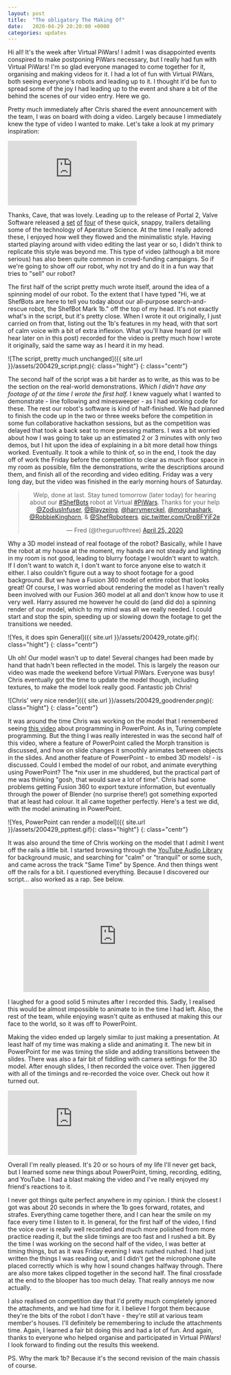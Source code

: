 ```yaml
---
layout: post
title:  "The obligatory The Making Of"
date:   2020-04-29 20:20:00 +0000
categories: updates
---
```


Hi all! It's the week after Virtual PiWars! I admit I was disappointed events conspired to make postponing PiWars necessary, but I really had fun with Virtual PiWars! I'm so glad everyone managed to come together for it, organising and making videos for it. I had a lot of fun with Virtual PiWars, both seeing everyone's robots and leading up to it. I thought it'd be fun to spread some of the joy I had leading up to the event and share a bit of the behind the scenes of our video entry. Here we go.

Pretty much immediately after Chris shared the event announcement with the team, I was on board with doing a video. Largely because I immediately knew the type of video I wanted to make. Let's take a look at my primary inspiration:

<iframe class="centrvideo" src="https://www.youtube.com/embed/6i-nMWgBUp0" frameborder="0" allow="accelerometer; autoplay; encrypted-media; gyroscope; picture-in-picture" allowfullscreen></iframe>

Thanks, Cave, that was lovely. Leading up to the release of Portal 2, Valve Software released [a](https://www.youtube.com/watch?v=0qcED35LL8I) [set](https://www.youtube.com/watch?v=AZMSAzZ76EU) [of](https://www.youtube.com/watch?v=6i-nMWgBUp0) [four](https://www.youtube.com/watch?v=wX9Sc88qreg&t=7s) of these quick, snappy, trailers detailing some of the technology of Aperature Science. At the time I really adored these, I enjoyed how well they flowed and the minimalistic style. Having started playing around with video editing the last year or so, I didn't think to replicate this style was beyond me. This type of video (although a bit more serious) has also been quite common in crowd-funding campaigns. So if we're going to show off our robot, why not try and do it in a fun way that tries to "sell" our robot?

The first half of the script pretty much wrote itself, around the idea of a spinning model of our robot. To the extent that I have typed "Hi, we at ShefBots are here to tell you today about our all-purpose search-and-rescue robot, the ShefBot Mark 1b." off the top of my head. It's not exactly what's in the script, but it's pretty close. When I wrote it out originally, I just carried on from that, listing out the 1b's features in my head, with that sort of calm voice with a bit of extra inflexion. What you'll have heard (or will hear later on in this post) recorded for the video is pretty much how I wrote it originally, said the same way as I heard it in my head.

![The script, pretty much unchanged]({{ site.url }}/assets/200429_script.png){: class="hight"}
{: class="centr"}

The second half of the script was a bit harder as to write, as this was to be the section on the real-world demonstrations. *Which I didn't have any footage of at the time I wrote the first half.* I knew vaguely what I wanted to demonstrate - line following and minesweeper - as I had working code for these. The rest our robot's software is kind of half-finished. We had planned to finish the code up in the two or three weeks before the competition in some fun collaborative hackathon sessions, but as the competition was delayed that took a back seat to more pressing matters. I was a bit worried about how I was going to take up an estimated 2 or 3 minutes with only two demos, but I hit upon the idea of explaining in a bit more detail how things worked. Eventually. It took a while to think of, so in the end, I took the day off of work the Friday before the competition to clear as much floor space in my room as possible, film the demonstrations, write the descriptions around them, and finish all of the recording and video editing. Friday was a very long day, but the video was finished in the early morning hours of Saturday.

<center><blockquote class="twitter-tweet"><p lang="en" dir="ltr">Welp, done at last. Stay tuned tomorrow (later today) for hearing about our <a href="https://twitter.com/hashtag/ShefBots?src=hash&amp;ref_src=twsrc%5Etfw">#ShefBots</a> robot at Virtual <a href="https://twitter.com/hashtag/PiWars?src=hash&amp;ref_src=twsrc%5Etfw">#PiWars</a>. Thanks for your help <a href="https://twitter.com/ZodiusInfuser?ref_src=twsrc%5Etfw">@ZodiusInfuser</a>, <a href="https://twitter.com/Blayzeing?ref_src=twsrc%5Etfw">@Blayzeing</a>, <a href="https://twitter.com/harrymerckel?ref_src=twsrc%5Etfw">@harrymerckel</a>, <a href="https://twitter.com/morphashark?ref_src=twsrc%5Etfw">@morphashark</a>, <a href="https://twitter.com/RobbieKinghorn?ref_src=twsrc%5Etfw">@RobbieKinghorn</a>, &amp; <a href="https://twitter.com/ShefRoboteers?ref_src=twsrc%5Etfw">@ShefRoboteers</a>. <a href="https://t.co/OrpBFYjF2e">pic.twitter.com/OrpBFYjF2e</a></p>&mdash; Fred (@theguruofthree) <a href="https://twitter.com/theguruofthree/status/1253869198348091397?ref_src=twsrc%5Etfw">April 25, 2020</a></blockquote></center> <script async src="https://platform.twitter.com/widgets.js" charset="utf-8"></script>

Why a 3D model instead of real footage of the robot? Basically, while I have the robot at my house at the moment, my hands are not steady and lighting in my room is not good, leading to blurry footage I wouldn't want to watch. If I don't want to watch it, I don't want to force anyone else to watch it either. I also couldn't figure out a way to shoot footage for a good background. But we have a Fusion 360 model of entire robot that looks great! Of course, I was worried about rendering the model as I haven't really been involved with our Fusion 360 model at all and don't know how to use it very well. Harry assured me however he could do (and did do) a spinning render of our model, which to my mind was all we really needed. I could start and stop the spin, speeding up or slowing down the footage to get the transitions we needed.

![Yes, it does spin General]({{ site.url }}/assets/200429_rotate.gif){: class="hight"}
{: class="centr"}

Uh oh! Our model wasn't up to date! Several changes had been made by hand that hadn't been reflected in the model. This is largely the reason our video was made the weekend before Virtual PiWars. Everyone was busy! Chris eventually got the time to update the model though, including textures, to make the model look really good. Fantastic job Chris!

![Chris' very nice render]({{ site.url }}/assets/200429_goodrender.png){: class="hight"}
{: class="centr"}

It was around the time Chris was working on the model that I remembered seeing [this video](https://www.youtube.com/watch?v=_3loq22TxSc) about programming in PowerPoint. As in, Turing complete programming. But the thing I was really interested in was the second half of this video, where a feature of PowerPoint called the Morph transition is discussed, and how on slide changes it smoothly animates between objects in the slides. And another feature of PowerPoint - to embed 3D models! - is discussed. Could I embed the model of our robot, and animate everything using PowerPoint? The *nix user in me shuddered, but the practical part of me was thinking "gosh, that would save a lot of time". Chris had some problems getting Fusion 360 to export texture information, but eventually through the power of Blender (no surprise there!) got something exported that at least had colour. It all came together perfectly. Here's a test we did, with the model animating in PowerPoint.

![Yes, PowerPoint can render a model]({{ site.url }}/assets/200429_ppttest.gif){: class="hight"}
{: class="centr"}

It was also around the time of Chris working on the model that I admit I went off the rails a little bit. I started browsing through the [YouTube Audio Library](https://www.youtube.com/audiolibrary/music) for background music, and searching for "calm" or "tranquil" or some such, and came across the track "Same Time" by Spence. And then things went off the rails for a bit. I questioned everything. Because I discovered our script... also worked as a rap. See below.

<iframe style="margin: auto;display: table;width: 432px; height: 240px"  src="https://www.youtube.com/embed/O9Tngrmnd08" frameborder="0" allow="accelerometer; autoplay; encrypted-media; gyroscope; picture-in-picture" allowfullscreen></iframe>

I laughed for a good solid 5 minutes after I recorded this. Sadly, I realised this would be almost impossible to animate to in the time I had left. Also, the rest of the team, while enjoying wasn't quite as enthused at making this our face to the world, so it was off to PowerPoint.

Making the video ended up largely similar to just making a presentation. At least half of my time was making a slide and animating it. The new bit in PowerPoint for me was timing the slide and adding transitions between the slides. There was also a fair bit of fiddling with camera settings for the 3D model. After enough slides, I then recorded the voice over. Then jiggered with all of the timings and re-recorded the voice over. Check out how it turned out.

<iframe class="centrvideo" src="https://www.youtube.com/embed/BlXzRxTyxiw" frameborder="0" allow="accelerometer; autoplay; encrypted-media; gyroscope; picture-in-picture" allowfullscreen></iframe>

Overall I'm really pleased. It's 20 or so hours of my life I'll never get back, but I learned some new things about PowerPoint, timing, recording, editing, and YouTube. I had a blast making the video and I've really enjoyed my friend's reactions to it.

I never got things quite perfect anywhere in my opinion. I think the closest I got was about 20 seconds in where the 1b goes forward, rotates, and strafes. Everything came together there, and I can hear the smile on my face every time I listen to it. In general, for the first half of the video, I find the voice over is really well recorded and much more polished from more practice reading it, but the slide timings are too fast and I rushed a bit. By the time I was working on the second half of the video, I was better at timing things, but as it was Friday evening I was rushed rushed. I had just written the things I was reading out, and I didn't get the microphone quite placed correctly which is why how I sound changes halfway through. There are also more takes clipped together in the second half. The final crossfade at the end to the blooper has too much delay. That really annoys me now actually.

I also realised on competition day that I'd pretty much completely ignored the attachments, and we had time for it. I believe I forgot them because they're the bits of the robot I don't have - they're still at various team member's houses. I'll definitely be remembering to include the attachments time. Again, I learned a fair bit doing this and had a lot of fun. And again, thanks to everyone who helped organise and participated in Virtual PiWars! I look forward to finding out the results this weekend.

PS. Why the mark 1b? Because it's the second revision of the main chassis of course.
